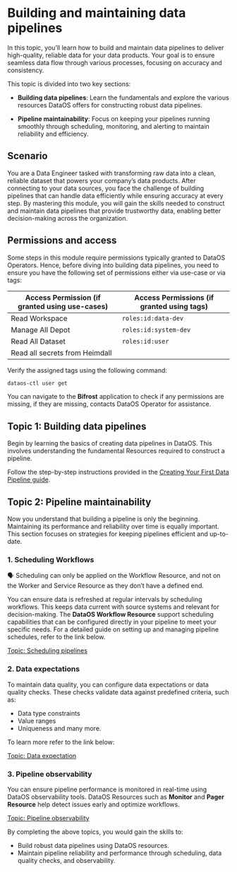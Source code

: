 # Building and maintaining data pipelines

In this topic, you’ll learn how to build and maintain data pipelines to deliver high-quality, reliable data for your data products. Your goal is to ensure seamless data flow through various processes, focusing on accuracy and consistency.

This topic is divided into two key sections:

- **Building data pipelines**: Learn the fundamentals and explore the various resources DataOS offers for constructing robust data pipelines.

- **Pipeline maintainability**: Focus on keeping your pipelines running smoothly through scheduling, monitoring, and alerting to maintain reliability and efficiency.

## Scenario

You are a Data Engineer tasked with transforming raw data into a clean, reliable dataset that powers your company’s data products. After connecting to your data sources, you face the challenge of building pipelines that can handle data efficiently while ensuring accuracy at every step. By mastering this module, you will gain the skills needed to construct and maintain data pipelines that provide trustworthy data, enabling better decision-making across the organization.

## Permissions and access

Some steps in this module require permissions typically granted to DataOS Operators. Hence, before diving into building data pipelines, you need to ensure you have the following set of permissions either via use-case or via tags:

| **Access Permission (if granted using use-cases)** | **Access Permissions (if granted using tags)** |
| --- | --- |
| Read Workspace | `roles:id:data-dev` |
| Manage All Depot | `roles:id:system-dev` |
| Read All Dataset | `roles:id:user` |
| Read all secrets from Heimdall |  |


Verify the assigned tags using the following command:

```bash
dataos-ctl user get
```

You can navigate to the **Bifrost** application to check if any permissions are missing, if they are missing, contacts DataOS Operator for assistance.


## Topic 1: Building data pipelines

Begin by learning the basics of creating data pipelines in DataOS. This involves understanding the fundamental Resources required to construct a pipeline.

Follow the step-by-step instructions provided in the [Creating Your First Data Pipeline guide](/learn/dp_developer_learn_track/build_pipeline/first_pipeline/).

## Topic 2: Pipeline maintainability

Now you understand that building a pipeline is only the beginning. Maintaining its performance and reliability over time is equally important. This section focuses on strategies for keeping pipelines efficient and up-to-date.

### **1. Scheduling Workflows**

<aside class="callout">
🗣 Scheduling can only be applied on the Workflow Resource, and not on the Worker and Service Resource as they don’t have a defined end.

</aside>

You can ensure data is refreshed at regular intervals by scheduling workflows. This keeps data current with source systems and relevant for decision-making. The **DataOS Workflow Resource** support scheduling capabilities that can be configured directly in your pipeline to meet your specific needs. For a detailed guide on setting up and managing pipeline schedules, refer to the link below.

[Topic: Scheduling pipelines](/learn/dp_developer_learn_track/build_pipeline/scheduling_workflows/)


### **2. Data expectations**

To maintain data quality, you can configure data expectations or data quality checks. These checks validate data against predefined criteria, such as:

- Data type constraints
- Value ranges
- Uniqueness and many more.

To learn more refer to the link below:

[Topic: Data expectation](/learn/dp_developer_learn_track/build_pipeline/dq_check/)


### **3. Pipeline observability**

You can ensure pipeline performance is monitored in real-time using DataOS observability tools. DataOS Resources such as **Monitor** and **Pager Resource** help detect issues early and optimize workflows.

[Topic: Pipeline observability](/learn/dp_developer_learn_track/build_pipeline/pipeline_observability/)


By completing the above topics, you would gain the skills to:

- Build robust data pipelines using DataOS resources.
- Maintain pipeline reliability and performance through scheduling, data quality checks, and observability.


